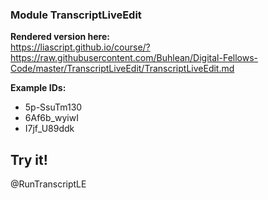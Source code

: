 <!--

author: Alexander Buhl
version: 1.0.1

comment: Both a youtube player and a transcript download and edit tool designed to assist presentation teaching in university.

script: https://cdn.jsdelivr.net/gh/Buhlean/LiaTranscriptLiveEdit/TranscriptLiveEdit/TranscriptLiveEdit.js 

@RunTranscriptLE
<div id="ElmHook"></div>
<script>
  var app = Elm.Main.init({
    node: document.getElementById('ElmHook')
  });
</script>
@end

-->

### Module TranscriptLiveEdit

**Rendered version here:**<br/>
https://liascript.github.io/course/?https://raw.githubusercontent.com/Buhlean/Digital-Fellows-Code/master/TranscriptLiveEdit/TranscriptLiveEdit.md

**Example IDs:**
* 5p-SsuTm130
* 6Af6b_wyiwI
* I7jf_U89ddk

## Try it!

@RunTranscriptLE
